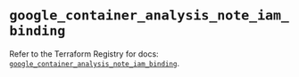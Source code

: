 # `google_container_analysis_note_iam_binding`

Refer to the Terraform Registry for docs: [`google_container_analysis_note_iam_binding`](https://registry.terraform.io/providers/hashicorp/google/5.34.0/docs/resources/container_analysis_note_iam_binding).
